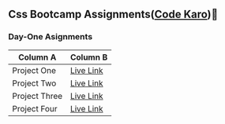 ## Css Bootcamp Assignments([Code Karo](https://codekaro.in/)):wave:
### Day-One Asignments

Column A | Column B | 
---------|----------|
 Project One | [Live Link](https://roaring-daifuku-5d0efd.netlify.app/)|
 Project Two | [Live Link](https://stately-kashata-307f9a.netlify.app/)|
 Project Three | [Live Link](https://majestic-praline-d868ff.netlify.app/)|
 Project Four | [Live Link](https://dazzling-narwhal-651761.netlify.app/)|